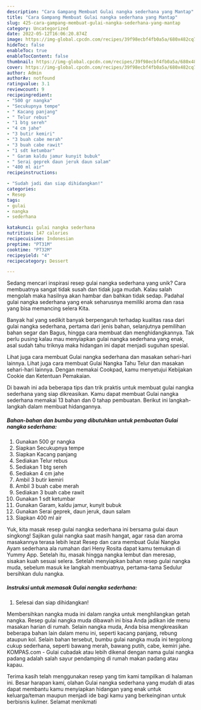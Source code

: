 ```yaml
---
description: "Cara Gampang Membuat Gulai nangka sederhana yang Mantap"
title: "Cara Gampang Membuat Gulai nangka sederhana yang Mantap"
slug: 425-cara-gampang-membuat-gulai-nangka-sederhana-yang-mantap
category: Uncategorized
date: 2022-05-12T16:06:20.874Z
image: https://img-global.cpcdn.com/recipes/39f98ecbf4fb0a5a/680x482cq70/gulai-nangka-sederhana-foto-resep-utama.jpg
hideToc: false
enableToc: true
enableTocContent: false
thumbnail: https://img-global.cpcdn.com/recipes/39f98ecbf4fb0a5a/680x482cq70/gulai-nangka-sederhana-foto-resep-utama.jpg
cover: https://img-global.cpcdn.com/recipes/39f98ecbf4fb0a5a/680x482cq70/gulai-nangka-sederhana-foto-resep-utama.jpg
author: Admin
authorAv: notfound
ratingvalue: 3.1
reviewcount: 9
recipeingredient:
- "500 gr nangka"
- "Secukupnya tempe"
- " Kacang panjang"
- " Telur rebus"
- "1 btg sereh"
- "4 cm jahe"
- "3 butir kemiri"
- "3 buah cabe merah"
- "3 buah cabe rawit"
- "1 sdt ketumbar"
- " Garam kaldu jamur kunyit bubuk"
- " Serai geprek daun jeruk daun salam"
- "400 ml air"
recipeinstructions:

- "Sudah jadi dan siap dihidangkan!"
categories:
- Resep
tags:
- gulai
- nangka
- sederhana

katakunci: gulai nangka sederhana 
nutrition: 147 calories
recipecuisine: Indonesian
preptime: "PT31M"
cooktime: "PT32M"
recipeyield: "4"
recipecategory: Dessert

---
```





Sedang mencari inspirasi resep gulai nangka sederhana yang unik? Cara membuatnya sangat tidak susah dan tidak juga mudah. Kalau salah mengolah maka hasilnya akan hambar dan bahkan tidak sedap. Padahal gulai nangka sederhana yang enak seharusnya memiliki aroma dan rasa yang bisa memancing selera Kita.





Banyak hal yang sedikit banyak berpengaruh terhadap kualitas rasa dari gulai nangka sederhana, pertama dari jenis bahan, selanjutnya pemilihan bahan segar dan Bagus, hingga cara membuat dan menghidangkannya. Tak perlu pusing kalau mau menyiapkan gulai nangka sederhana yang enak,      asal sudah tahu triknya maka hidangan ini dapat menjadi suguhan spesial.














Lihat juga cara membuat Gulai nangka sederhana dan masakan sehari-hari lainnya. Lihat juga cara membuat Gulai Nangka Tahu Telur dan masakan sehari-hari lainnya. Dengan memakai Cookpad, kamu menyetujui Kebijakan Cookie dan Ketentuan Pemakaian.






Di bawah ini ada beberapa tips dan trik praktis untuk membuat gulai nangka sederhana yang siap dikreasikan. Kamu dapat membuat Gulai nangka sederhana memakai 13 bahan dan 0 tahap pembuatan. Berikut ini langkah-langkah dalam membuat hidangannya.

<!--inarticleads1-->

##### Bahan-bahan dan bumbu yang dibutuhkan untuk pembuatan Gulai nangka sederhana:

1. Gunakan 500 gr nangka
1. Siapkan Secukupnya tempe
1. Siapkan  Kacang panjang
1. Sediakan  Telur rebus
1. Sediakan 1 btg sereh
1. Sediakan 4 cm jahe
1. Ambil 3 butir kemiri
1. Ambil 3 buah cabe merah
1. Sediakan 3 buah cabe rawit
1. Gunakan 1 sdt ketumbar
1. Gunakan  Garam, kaldu jamur, kunyit bubuk
1. Gunakan  Serai geprek, daun jeruk, daun salam
1. Siapkan 400 ml air


Yuk, kita masak resep gulai nangka sederhana ini bersama gulai daun singkong! Sajikan gulai nangka saat masih hangat, agar rasa dan aroma masakannya terasa lebih lezat Resep dan cara membuat Gulai Nangka Ayam sederhana ala rumahan dari Heny Rosita dapat kamu temukan di Yummy App. Setelah itu, masak hingga nangka lembut dan meresap, sisakan kuah sesuai selera. Setelah menyiapkan bahan resep gulai nangka muda, sebelum masuk ke langkah membuatnya, pertama-tama Sedulur bersihkan dulu nangka. 

<!--inarticleads2-->

##### Instruksi untuk memasak Gulai nangka sederhana:


1. Selesai dan siap dihidangkan!

Membersihkan nangka muda ini dalam rangka untuk menghilangkan getah nangka. Resep gulai nangka muda dibawah ini bisa Anda jadikan ide menu masakan harian di rumah. Selain nangka muda, Anda bisa mengkreasikan beberapa bahan lain dalam menu ini, seperti kacang panjang, rebung ataupun kol. Selain bahan tersebut, bumbu gulai nangka muda ini tergolong cukup sederhana, seperti bawang merah, bawang putih, cabe, kemiri jahe. KOMPAS.com - Gulai cubadak atau lebih dikenal dengan nama gulai nangka padang adalah salah sayur pendamping di rumah makan padang atau kapau. 

Terima kasih telah menggunakan resep yang tim kami tampilkan di halaman ini. Besar harapan kami, olahan Gulai nangka sederhana yang mudah di atas dapat membantu kamu menyiapkan hidangan yang enak untuk keluarga/teman maupun menjadi ide bagi kamu yang berkeinginan untuk berbisnis kuliner. Selamat menikmati
